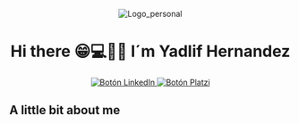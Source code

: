 <p align="center">
  <img src="Logo-persona_Fondo_blanco.png" alt="Logo_personal">
</p>
<h1 align="center">Hi there 😁💻🧑‍💻
I´m Yadlif Hernandez </h1>
  
<p align="center">
  <a href="https://https://www.linkedin.com/in/yadlifmhernandez-zapata//">
    <img src="boton_linkedin.jpeg" alt="Botón LinkedIn">
  </a>
  <a href="https://platzi.com/p/yadkomateo//">
    <img src="boton_platzi.jpeg" alt="Botón Platzi">
  </a>
</p>

## A little bit about me
